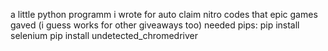 a little python programm i wrote for auto claim nitro codes that epic games gaved (i guess works for other giveaways too)
needed pips:
pip install selenium
pip install undetected_chromedriver
